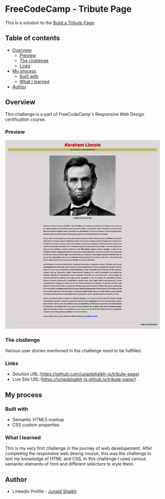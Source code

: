 # FreeCodeCamp - Tribute Page

This is a solution to the [Build a Tribute Page](https://www.freecodecamp.org/learn/responsive-web-design/responsive-web-design-projects/build-a-tribute-page).


## Table of contents

- [Overview](#overview)
  - [Preview](#preview)
  - [The challenge](#the-challenge)
  - [Links](#links)
- [My process](#my-process)
  - [Built with](#built-with)
  - [What I learned](#what-i-learned)
- [Author](#author)

## Overview

This challenge is a part of FreeCodeCamp's Responsive Web Design certification course.

### Preview

![](./design/tribute-page.png)

### The challenge

Various user stories mentioned in the challenge need to be fulfilled.

### Links

- Solution URL:(https://github.com/junaidshaikh-js/tribute-page)
- Live Site URL:(https://junaidshaikh-js.github.io/tribute-page/)

## My process

### Built with

- Semantic HTML5 markup
- CSS custom properties

### What I learned

This is my very first challenge in the journey of web developement. After completing the responsive web desing course, this was the challenge to test my knowledge of HTML and CSS. In this challenge I used various semantic elements of html and different selectors to style them. 

## Author

- Linkedin Profile - [Junaid Shaikh](https://www.linkedin.com/in/junaidshaikhjs/)
